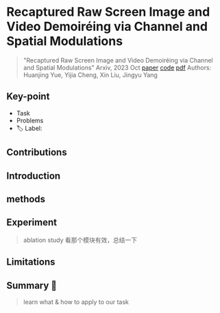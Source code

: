 # Recaptured Raw Screen Image and Video Demoiréing via Channel and Spatial Modulations

> "Recaptured Raw Screen Image and Video Demoiréing via Channel and Spatial Modulations" Arxiv, 2023 Oct
> [paper](http://arxiv.org/abs/2310.20332v1) [code](https://github.com/tju-chengyijia/VD_raw.) 
> [pdf](./2023_10_Arxiv_Recaptured-Raw-Screen-Image-and-Video-Demoiréing-via-Channel-and-Spatial-Modulations.pdf)
> Authors: Huanjing Yue, Yijia Cheng, Xin Liu, Jingyu Yang

## Key-point

- Task
- Problems
- :label: Label:

## Contributions

## Introduction

## methods

## Experiment

> ablation study 看那个模块有效，总结一下

## Limitations

## Summary :star2:

> learn what & how to apply to our task

